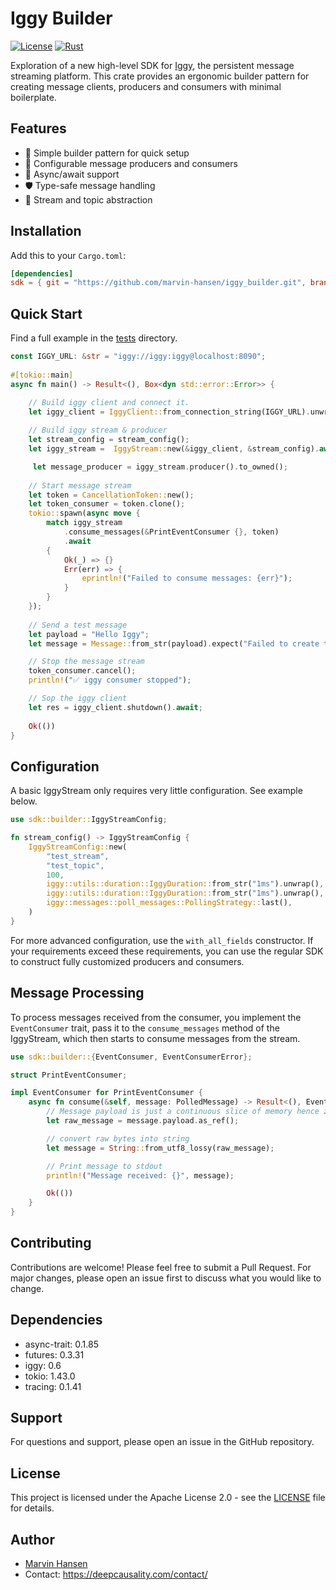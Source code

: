 # Iggy Builder 

[![License](https://img.shields.io/badge/license-Apache%202.0-blue.svg)](LICENSE)
[![Rust](https://img.shields.io/badge/rust-2021_edition-orange.svg)](https://www.rust-lang.org)

Exploration of a new high-level SDK for [Iggy](https://iggy.rs), the persistent message streaming platform. 
This crate provides an ergonomic builder pattern for creating message clients, producers and consumers with minimal boilerplate.

## Features

- 🚀 Simple builder pattern for quick setup
- 🔧 Configurable message producers and consumers
- 🔄 Async/await support
- 🛡️ Type-safe message handling
- 🎯 Stream and topic abstraction

## Installation

Add this to your `Cargo.toml`:

```toml
[dependencies]
sdk = { git = "https://github.com/marvin-hansen/iggy_builder.git", branch = "main" }
```

## Quick Start

Find a full example in the [tests](sdk/tests/builder/iggy_builder_tests.rs) directory.

```rust
const IGGY_URL: &str = "iggy://iggy:iggy@localhost:8090";
 
#[tokio::main]
async fn main() -> Result<(), Box<dyn std::error::Error>> {

    // Build iggy client and connect it.
    let iggy_client = IggyClient::from_connection_string(IGGY_URL).unwrap().connect().await.unwrap();
    
    // Build iggy stream & producer    
    let stream_config = stream_config();
    let iggy_stream =  IggyStream::new(&iggy_client, &stream_config).await.unwrap;

     let message_producer = iggy_stream.producer().to_owned();
    
    // Start message stream   
    let token = CancellationToken::new();
    let token_consumer = token.clone();
    tokio::spawn(async move {
        match iggy_stream
            .consume_messages(&PrintEventConsumer {}, token)
            .await
        {
            Ok(_) => {}
            Err(err) => {
                eprintln!("Failed to consume messages: {err}");
            }
        }
    });  
 
    // Send a test message
    let payload = "Hello Iggy";
    let message = Message::from_str(payload).expect("Failed to create test message").unwrap;

    // Stop the message stream  
    token_consumer.cancel();
    println!("✅ iggy consumer stopped");

    // Sop the iggy client 
    let res = iggy_client.shutdown().await;
  
    Ok(()) 
}  

```

## Configuration 

A basic IggyStream only requires very little configuration. See example below.

```rust
use sdk::builder::IggyStreamConfig;

fn stream_config() -> IggyStreamConfig {
    IggyStreamConfig::new(
        "test_stream",
        "test_topic",
        100,
        iggy::utils::duration::IggyDuration::from_str("1ms").unwrap(),
        iggy::utils::duration::IggyDuration::from_str("1ms").unwrap(),
        iggy::messages::poll_messages::PollingStrategy::last(),
    )
}
```  

For more advanced configuration, use the `with_all_fields` constructor.
If your requirements exceed these requirements, you can use the regular SDK
to construct fully customized producers and consumers.

## Message Processing

To process messages received from the consumer, you implement the `EventConsumer` trait,
pass it to the `consume_messages` method of the IggyStream, which then starts to consume messages from the stream.

```rust
use sdk::builder::{EventConsumer, EventConsumerError};

struct PrintEventConsumer;

impl EventConsumer for PrintEventConsumer {
    async fn consume(&self, message: PolledMessage) -> Result<(), EventConsumerError> {
        // Message payload is just a continuous slice of memory hence zero copy access.
        let raw_message = message.payload.as_ref();

        // convert raw bytes into string
        let message = String::from_utf8_lossy(raw_message);

        // Print message to stdout
        println!("Message received: {}", message);

        Ok(())
    }
}  
```

## Contributing

Contributions are welcome! Please feel free to submit a Pull Request. For major changes, please open an issue first to discuss what you would like to change.

## Dependencies

- async-trait: 0.1.85
- futures: 0.3.31
- iggy: 0.6
- tokio: 1.43.0
- tracing: 0.1.41


## Support

For questions and support, please open an issue in the GitHub repository.

## License

This project is licensed under the Apache License 2.0 - see the [LICENSE](LICENSE) file for details.

## Author
* [Marvin Hansen](https://github.com/marvin-hansen)
* Contact: https://deepcausality.com/contact/